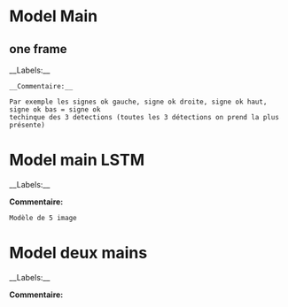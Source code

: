 
<h1>Model Main</h1>

<h2> one frame </h2>

<detail>
    __Labels:__

    __Commentaire:__

    Par exemple les signes ok gauche, signe ok droite, signe ok haut, signe ok bas = signe ok
    techinque des 3 detections (toutes les 3 détections on prend la plus présente)
</detail>




<h1>Model main LSTM</h1>

 <detail>
__Labels:__

__Commentaire:__

    Modèle de 5 image
</detail>



<h1>Model deux mains</h1>

<detail>
__Labels:__

__Commentaire:__
</detail>





